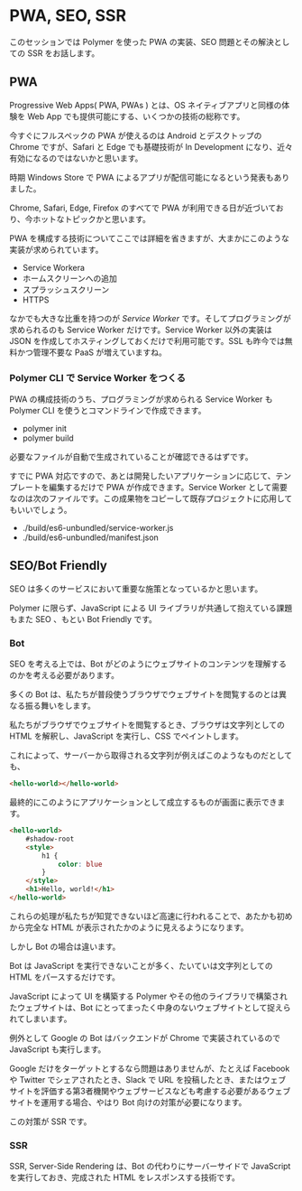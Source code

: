 # PWA, SEO, SSR

このセッションでは Polymer を使った PWA の実装、SEO 問題とその解決としての SSR をお話します。

## PWA

Progressive Web Apps( PWA, PWAs ) とは、OS ネイティブアプリと同様の体験を Web App でも提供可能にする、いくつかの技術の総称です。

今すぐにフルスペックの PWA が使えるのは Android とデスクトップの Chrome ですが、Safari と Edge でも基礎技術が In Development になり、近々有効になるのではないかと思います。

時期 Windows Store で PWA によるアプリが配信可能になるという発表もありました。

Chrome, Safari, Edge, Firefox のすべてで PWA が利用できる日が近づいており、今ホットなトピックかと思います。

PWA を構成する技術についてここでは詳細を省きますが、大まかにこのような実装が求められています。

- Service Workera
- ホームスクリーンへの追加
- スプラッシュスクリーン
- HTTPS

なかでも大きな比重を持つのが *Service Worker* です。そしてプログラミングが求められるのも Service Worker だけです。Service Worker 以外の実装は JSON を作成してホスティングしておくだけで利用可能です。SSL も昨今では無料かつ管理不要な PaaS が増えていますね。

### Polymer CLI で Service Worker をつくる

PWA の構成技術のうち、プログラミングが求められる Service Worker も Polymer CLI を使うとコマンドラインで作成できます。

- polymer init
- polymer build 

必要なファイルが自動で生成されていることが確認できるはずです。

すでに PWA 対応ですので、あとは開発したいアプリケーションに応じて、テンプレートを編集するだけで PWA が作成できます。Service Worker として需要なのは次のファイルです。この成果物をコピーして既存プロジェクトに応用してもいいでしょう。

- ./build/es6-unbundled/service-worker.js
- ./build/es6-unbundled/manifest.json

## SEO/Bot Friendly

SEO は多くのサービスにおいて重要な施策となっているかと思います。

Polymer に限らず、JavaScript による UI ライブラリが共通して抱えている課題もまた SEO 、もとい Bot Friendly です。

### Bot

SEO を考える上では、Bot がどのようにウェブサイトのコンテンツを理解するのかを考える必要があります。

多くの Bot は、私たちが普段使うブラウザでウェブサイトを閲覧するのとは異なる振る舞いをします。

私たちがブラウザでウェブサイトを閲覧するとき、ブラウザは文字列としての HTML を解釈し、JavaScript を実行し、CSS でペイントします。

これによって、サーバーから取得される文字列が例えばこのようなものだとしても、

```html
<hello-world></hello-world>
```

最終的にこのようにアプリケーションとして成立するものが画面に表示できます。

```html
<hello-world>
	#shadow-root
    <style>
    	h1 {
        	color: blue
        }
    </style>
    <h1>Hello, world!</h1>
</hello-world>
```

これらの処理が私たちが知覚できないほど高速に行われることで、あたかも初めから完全な HTML が表示されたかのように見えるようになります。

しかし Bot の場合は違います。

Bot は JavaScript を実行できないことが多く、たいていは文字列としての HTML をパースするだけです。

JavaScript によって UI を構築する Polymer やその他のライブラリで構築されたウェブサイトは、Bot にとってまったく中身のないウェブサイトとして捉えられてしまいます。

例外として Google の Bot はバックエンドが Chrome で実装されているので JavaScript も実行します。

Google だけをターゲットとするなら問題はありませんが、たとえば Facebook や Twitter でシェアされたとき、Slack で URL を投稿したとき、またはウェブサイトを評価する第3者機関やウェブサービスなども考慮する必要があるウェブサイトを運用する場合、やはり Bot 向けの対策が必要になります。

この対策が SSR です。

### SSR

SSR, Server-Side Rendering は、Bot の代わりにサーバーサイドで JavaScript を実行しておき、完成された HTML をレスポンスする技術です。


